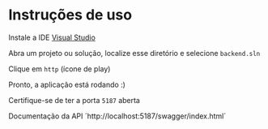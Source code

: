 # Instruções de uso
Instale a IDE [Visual Studio](https://visualstudio.microsoft.com/pt-br/downloads/)

Abra um projeto ou solução, localize esse diretório e selecione `backend.sln`

Clique em `http` (ícone de play)

Pronto, a aplicação está rodando :)

Certifique-se de ter a porta `5187` aberta

Documentação da API ´http://localhost:5187/swagger/index.html´
